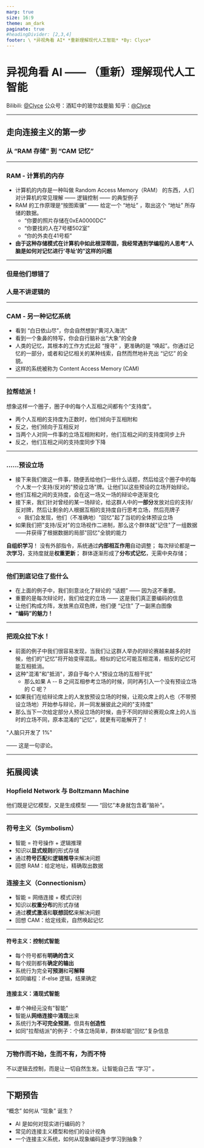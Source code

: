 ```yaml
---
marp: true
size: 16:9
theme: am_dark
paginate: true
#headingDivider: [2,3,4]
footer: \ *异视角看 AI* *重新理解现代人工智能* *By: Clyce*
---
```


<!-- _class: cover_e -->
<!-- _header: "" -->
<!-- _footer: "" -->
<!-- _paginate: "" -->

# 异视角看 AI —— （重新）理解现代人工智能

Bilibili: [@Clyce](https://space.bilibili.com/597237854)
公众号：酒缸中的玻尔兹曼脑
知乎：[@Clyce](https://www.zhihu.com/people/clyce)

---


## 走向连接主义的第一步
### 从 “RAM 存储” 到 “CAM 记忆”

---
<!--class: fglass -->

### RAM - 计算机的内存

* 计算机的内存是一种叫做  Random Access Memory（RAM） 的东西，人们对计算机的常见理解 —— 逻辑控制 —— 的典型例子
* RAM 的工作原理是“按图索骥” —— 给定一个 “地址” ，取出这个 “地址” 所存储的数据。
	* “你要的照片存储在0xEA0000DC”
	* “你要找的人在7号楼502室”
	* “你的外卖在41号柜”
* **由于这种存储模式在计算机中如此根深蒂固，我经常遇到学编程的人思考“人脑是如何对记忆进行‘寻址’的”这样的问题**

---

<!-- _class: center-h3 -->
### 但是他们想错了
### 人是不讲逻辑的

---

### CAM - 另一种记忆系统

* 看到 “白日依山尽”，你会自然想到“黄河入海流”
* 看到一个象鼻的特写，你会自行脑补出“大象”的全身
* 人类的记忆，其根本的工作方式比起 “搜寻” ，更准确的是 “唤起”。你通过记忆的一部分，或者和记忆相关的某种线索，自然而然地补充出 “记忆” 的全貌。
* 这样的系统被称为 Content Access Memory (CAM)

---

### 拉帮结派！

想象这样一个圈子，圈子中的每个人互相之间都有个“支持度”。
* 两个人互相的支持度为正数时，他们倾向于互相附和
* 反之，他们倾向于互相反对
* 当两个人对同一件事的立场互相附和时，他们互相之间的支持度同步上升
* 反之，他们互相之间的支持度同步下降

---

<!-- _class: cols-2-64 -->
### ……预设立场

<div class="ldiv">

* 接下来我们做这一件事，随便丢给他们一些什么话题，然后给这个圈子中的每个人发一个支持/反对的"预设立场"牌。让他们以这些预设的立场开始辩论。
* 他们互相之间的支持度，会在这一场又一场的辩论中逐渐变化
* 接下来，我们针对曾经的某一场辩论，给这群人中的**一部分**发放对应的支持/反对牌，然后让剩余的人根据互相的支持度自行思考立场，然后亮牌子
	- 我们会发现，他们（不准确地）"回忆"起了当初的全体预设立场
* 如果我们把"支持/反对"的立场视作二进制，那么这个群体就"记住"了一组数据——并获得了根据数据的局部"回忆"全貌的能力

</div>

<div class="rdiv">

**自组织学习**！
没有外部指令，系统通过**内部相互作用**自动调整；
每次辩论都是**一次学习**，支持度就是**权重更新**；
群体逐渐形成了**分布式记忆**，无需中央存储；

</div>

---

### 他们到底记住了些什么

* 在上面的例子中，我们刻意淡化了辩论的 “话题” —— 因为这不重要。
* 重要的是每次辩论时，我们给定的立场 —— 这是我们真正要编码的信息
* 让他们构成方阵，发放黑白双色牌，他们便 “记住” 了一副黑白图像
* **“编码”的魅力！**

---

<!-- _class: cols-2-64 -->

### 把观众拉下水！

<div class="ldiv">

* 前面的例子中我们很容易发现，当我们让这群人举办的辩论赛越来越多的时候，他们的"记忆"将开始变得混乱。相似的记忆可能互相混淆，相反的记忆可能互相抵消。
* 这种"混淆"和"抵消"，源自于每个人"预设立场的互相干扰"
    * 那么如果 A -- B 之间互相参考立场的时候，同时再引入一个没有预设立场的 C 呢？
*  如果我们在给辩论席上的人发放预设立场的时候，让观众席上的人也（不带预设立场地）开始参与辩论，并一同发展彼此之间的"支持度"
* 那么当下一次给定部分人预设立场的时候，由于不同的辩论赛观众席上的人当时的立场不同，原本混淆的"记忆"，就更有可能解开了！

</div>

<div class="rdiv">

"人脑只开发了 1%"

—— 这是一句谬论。

</div>

---

<!-- _class: center-h3 -->
## 拓展阅读
### Hopfield Network 与 Boltzmann Machine

他们既是记忆模型，又是生成模型 —— “回忆”本身就包含着“脑补”。

---

<!-- _class: fglass -->
### 符号主义（Symbolism）
* 智能 = 符号操作 + 逻辑推理
* 知识以**显式规则**的形式存储
* 通过**符号匹配**和**逻辑推导**来解决问题
* 回想 RAM：给定地址，精确取出数据

### 连接主义（Connectionism）
* 智能 = 网络连接 + 模式识别
* 知识以**权重分布**的形式存储
* 通过**模式激活**和**联想回忆**来解决问题
* 回想 CAM：给定线索，自然唤起记忆

---

<!-- _class: fglass -->

#### 符号主义：控制式智能
* 每个符号都有**明确的含义**
* 每个规则都有**确定的输出**
* 系统行为完全**可预测**和**可解释**
* 如同编程：if-else 逻辑，结果确定

#### 连接主义：涌现式智能
* 单个神经元没有"智能"
* 智能从**网络连接**中**涌现**出来
* 系统行为**不可完全预测**，但具有**创造性**
* 如同"拉帮结派"的例子：个体立场简单，群体却能"回忆"复杂信息

---

<!-- _class: center-h3 -->

### 万物作而不始，生而不有，为而不恃

不以逻辑去控制，而是让一切自然生发。让智能自己去 “学习” 。

---

## 下期预告

“概念” 如何从 “现象” 诞生？
- AI 是如何对现实进行编码的？
- 常见的连接主义模型和他们的设计视角
- 一个连接主义系统，如何从现象编码逐步学习到抽象？

